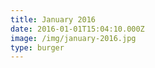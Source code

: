 ```yaml
---
title: January 2016
date: 2016-01-01T15:04:10.000Z
image: /img/january-2016.jpg
type: burger
---
```

